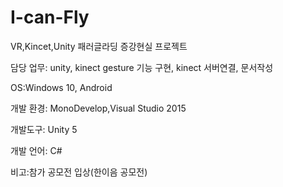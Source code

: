 # I-can-Fly
VR,Kincet,Unity 패러글라딩 증강현실 프로젝트


담당 업무: unity, kinect gesture 기능 구현, kinect 서버연결, 문서작성

OS:Windows 10, Android

개발 환경: MonoDevelop,Visual Studio 2015

개발도구: Unity 5

개발 언어: C# 

비고:참가 공모전 입상(한이음 공모전)
